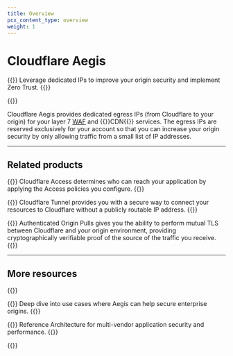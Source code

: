 ```yaml
---
title: Overview
pcx_content_type: overview
weight: 1
---
```


# Cloudflare Aegis

{{<description>}}
Leverage dedicated IPs to improve your origin security and implement Zero Trust.
{{</description>}}

{{<plan type="enterprise">}}

Cloudflare Aegis provides dedicated egress IPs (from Cloudflare to your origin) for your layer 7 [WAF](/waf/) and {{<glossary-tooltip term_id="content delivery network (CDN)">}}CDN{{</glossary-tooltip>}} services. The egress IPs are reserved exclusively for your account so that you can increase your origin security by only allowing traffic from a small list of IP addresses.

---

## Related products

{{<related header="Cloudflare Access" href="/cloudflare-one/policies/access/" product="cloudflare-one">}}
Cloudflare Access determines who can reach your application by applying the Access policies you configure.
{{</related>}}

{{<related header="Cloudflare Tunnel" href="/cloudflare-one/connections/connect-networks/" product="cloudflare-one">}}
Cloudflare Tunnel provides you with a secure way to connect your resources to Cloudflare without a publicly routable IP address.
{{</related>}}

{{<related header="Authenticated Origin Pulls" href="/ssl/origin-configuration/authenticated-origin-pull/" product="ssl">}}
Authenticated Origin Pulls gives you the ability to perform mutual TLS between Cloudflare and your origin environment, providing cryptographically verifiable proof of the source of the traffic you receive.
{{</related>}}

---

## More resources

{{<resource-group>}}

{{<resource header="Introductory blog post" href="https://blog.cloudflare.com/cloudflare-aegis/" icon="learning-center-book">}}
Deep dive into use cases where Aegis can help secure enterprise origins.
{{</resource>}}

{{<resource header="Multi-Vendor Architecture" href="/reference-architecture/architectures/multi-vendor/#connectivity-options" icon="documentation-clipboard">}}
Reference Architecture for multi-vendor application security and performance.
{{</resource>}}

{{</resource-group>}}